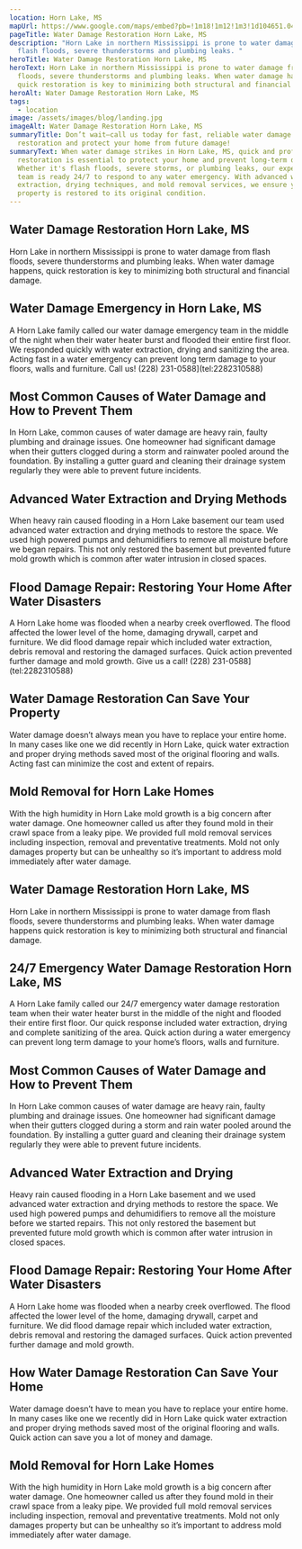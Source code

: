 ```yaml
---
location: Horn Lake, MS
mapUrl: https://www.google.com/maps/embed?pb=!1m18!1m12!1m3!1d104651.0471260848!2d-90.12936434638789!3d34.94795512891638!2m3!1f0!2f0!3f0!3m2!1i1024!2i768!4f13.1!3m3!1m2!1s0x87d56162bbcb9901%3A0x52bf639e88091be4!2sHorn%20Lake%2C%20MS%2C%20USA!5e0!3m2!1sen!2sph!4v1728662860719!5m2!1sen!2sph
pageTitle: Water Damage Restoration Horn Lake, MS
description: "Horn Lake in northern Mississippi is prone to water damage from
  flash floods, severe thunderstorms and plumbing leaks. "
heroTitle: Water Damage Restoration Horn Lake, MS
heroText: Horn Lake in northern Mississippi is prone to water damage from flash
  floods, severe thunderstorms and plumbing leaks. When water damage happens,
  quick restoration is key to minimizing both structural and financial damage.
heroAlt: Water Damage Restoration Horn Lake, MS
tags:
  - location
image: /assets/images/blog/landing.jpg
imageAlt: Water Damage Restoration Horn Lake, MS
summaryTitle: Don’t wait—call us today for fast, reliable water damage
  restoration and protect your home from future damage!
summaryText: When water damage strikes in Horn Lake, MS, quick and professional
  restoration is essential to protect your home and prevent long-term damage.
  Whether it's flash floods, severe storms, or plumbing leaks, our experienced
  team is ready 24/7 to respond to any water emergency. With advanced water
  extraction, drying techniques, and mold removal services, we ensure your
  property is restored to its original condition.
---
```

## Water Damage Restoration Horn Lake, MS

Horn Lake in northern Mississippi is prone to water damage from flash floods, severe thunderstorms and plumbing leaks. When water damage happens, quick restoration is key to minimizing both structural and financial damage.

## Water Damage Emergency in Horn Lake, MS

A Horn Lake family called our water damage emergency team in the middle of the night when their water heater burst and flooded their entire first floor. We responded quickly with water extraction, drying and sanitizing the area. Acting fast in a water emergency can prevent long term damage to your floors, walls and furniture. Call us!
(228) 231-0588](tel:2282310588)

## Most Common Causes of Water Damage and How to Prevent Them

In Horn Lake, common causes of water damage are heavy rain, faulty plumbing and drainage issues. One homeowner had significant damage when their gutters clogged during a storm and rainwater pooled around the foundation. By installing a gutter guard and cleaning their drainage system regularly they were able to prevent future incidents.

## Advanced Water Extraction and Drying Methods

When heavy rain caused flooding in a Horn Lake basement our team used advanced water extraction and drying methods to restore the space. We used high powered pumps and dehumidifiers to remove all moisture before we began repairs. This not only restored the basement but prevented future mold growth which is common after water intrusion in closed spaces.

## Flood Damage Repair: Restoring Your Home After Water Disasters

A Horn Lake home was flooded when a nearby creek overflowed. The flood affected the lower level of the home, damaging drywall, carpet and furniture. We did flood damage repair which included water extraction, debris removal and restoring the damaged surfaces. Quick action prevented further damage and mold growth. Give us a call!
(228) 231-0588](tel:2282310588)

## Water Damage Restoration Can Save Your Property

Water damage doesn’t always mean you have to replace your entire home. In many cases like one we did recently in Horn Lake, quick water extraction and proper drying methods saved most of the original flooring and walls. Acting fast can minimize the cost and extent of repairs.

## Mold Removal for Horn Lake Homes

With the high humidity in Horn Lake mold growth is a big concern after water damage. One homeowner called us after they found mold in their crawl space from a leaky pipe. We provided full mold removal services including inspection, removal and preventative treatments. Mold not only damages property but can be unhealthy so it’s important to address mold immediately after water damage.

## Water Damage Restoration Horn Lake, MS

Horn Lake in northern Mississippi is prone to water damage from flash floods, severe thunderstorms and plumbing leaks. When water damage happens quick restoration is key to minimizing both structural and financial damage.

## 24/7 Emergency Water Damage Restoration Horn Lake, MS

A Horn Lake family called our 24/7 emergency water damage restoration team when their water heater burst in the middle of the night and flooded their entire first floor. Our quick response included water extraction, drying and complete sanitizing of the area. Quick action during a water emergency can prevent long term damage to your home’s floors, walls and furniture.

## Most Common Causes of Water Damage and How to Prevent Them

In Horn Lake common causes of water damage are heavy rain, faulty plumbing and drainage issues. One homeowner had significant damage when their gutters clogged during a storm and rain water pooled around the foundation. By installing a gutter guard and cleaning their drainage system regularly they were able to prevent future incidents.

## Advanced Water Extraction and Drying

Heavy rain caused flooding in a Horn Lake basement and we used advanced water extraction and drying methods to restore the space. We used high powered pumps and dehumidifiers to remove all the moisture before we started repairs. This not only restored the basement but prevented future mold growth which is common after water intrusion in closed spaces.

## Flood Damage Repair: Restoring Your Home After Water Disasters

A Horn Lake home was flooded when a nearby creek overflowed. The flood affected the lower level of the home, damaging drywall, carpet and furniture. We did flood damage repair which included water extraction, debris removal and restoring the damaged surfaces. Quick action prevented further damage and mold growth.

## How Water Damage Restoration Can Save Your Home

Water damage doesn’t have to mean you have to replace your entire home. In many cases like one we recently did in Horn Lake quick water extraction and proper drying methods saved most of the original flooring and walls. Quick action can save you a lot of money and damage.

## Mold Removal for Horn Lake Homes

With the high humidity in Horn Lake mold growth is a big concern after water damage. One homeowner called us after they found mold in their crawl space from a leaky pipe. We provided full mold removal services including inspection, removal and preventative treatments. Mold not only damages property but can be unhealthy so it’s important to address mold immediately after water damage.
